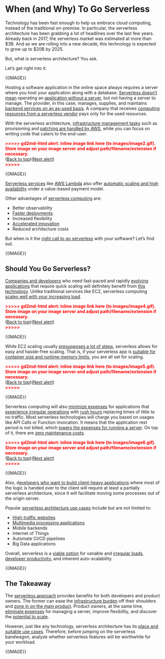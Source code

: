 

# When (and Why) To Go Serverless

Technology has been fast enough to help us embrace cloud computing, instead of the traditional on-premise. In particular, the serverless architecture has been grabbing a lot of headlines over the last few years. Already back in 2017, the serverless market was estimated at more than $3B. And as we are rolling into a new decade, this technology is expected to grow up to $20B by 2025.



But, what is serverless architecture? You ask.



Let’s get right into it.



{{IMAGE}}



Hosting a software application in the online space always requires a server where you host your application along with a database. [Serverless doesn’t mean](https://hackernoon.com/a-crash-course-on-serverless-with-node-js-632b37d58b44) operating an [application without a server](https://hackernoon.com/storage-options-for-serverless-on-aws-fo3x3wsv), but not having a server to manage. The provider, in this case, manages, supplies, and maintains [backend services on an as-used basis](https://hackernoon.com/a-crash-course-on-serverless-side-rendering-with-react-js-next-js-and-aws-lambda-30e0ba967849). A company that receives [computing resources from a serverless vendor](https://hackernoon.com/migrating-your-node-js-rest-api-to-serverless-d2a170e0856c) pays only for the used resources.



With the serverless architecture, [infrastructure management tasks](https://hackernoon.com/the-definitive-crash-course-on-serverless-with-aws-centralized-logging-with-kinesis-and-lambda-bfbc3439ceac) such as provisioning and [patching are handled by AWS](https://hackernoon.com/building-a-serverless-rest-api-with-node-js-and-mongodb-2e0ed0638f47), while you can focus on writing code that caters to the end-user.



<p id="gdcalert2" ><span style="color: red; font-weight: bold">>>>>>  gd2md-html alert: inline image link here (to images/image2.gif). Store image on your image server and adjust path/filename/extension if necessary. </span><br>(<a href="#">Back to top</a>)(<a href="#gdcalert3">Next alert</a>)<br><span style="color: red; font-weight: bold">>>>>> </span></p>


{{IMAGE}}



[Serverless services](https://hackernoon.com/production-ready-serverless-composition-and-orchestration-m04w36nj) like [AWS Lambda](https://hackernoon.com/a-crash-course-on-serverless-with-aws-triggering-lambda-with-sns-messaging-bc17d9f81ca2) also offer [automatic scaling and high availability](https://hackernoon.com/how-to-deploy-a-node-js-application-to-aws-lambda-using-serverless-ae7e7ebe0996) under a value-based payment model.



Other advantages of [serverless computing](https://hackernoon.com/a-crash-course-on-serverless-with-aws-image-resize-on-the-fly-with-lambda-and-s3-850be95d5833) are:



*   Better observability
*   [Faster deployments](https://hackernoon.com/super-easy-forms-introduction-the-easiest-way-to-create-a-serverless-contact-form-u25g3yzq)
*   Increased flexibility
*   [Accelerated innovation](https://hackernoon.com/crash-course-on-aws-cdk-and-serverless-with-rest-api-and-data-lake-analytical-querying-xd163wz4)
*   Reduced architecture costs



But when is it the [right call to go serverless](https://hackernoon.com/containers-vs-serverless-from-a-devops-standpoint-d8232bd0f39b) with your software? Let’s find out.



{{IMAGE}}


## Should You Go Serverless?

[Companies and developers](https://hackernoon.com/launched-first-open-source-headless-cms-running-on-aws-serverless-to-cut-hosting-bill-by-60percent-80percent-n1ct30ls) who need fast-paced and rapidly [evolving applications](https://hackernoon.com/aws-serverless-design-for-iot-hh1u3uyt) that require quick scaling will definitely benefit from [this technology](https://www.hackernoon.com/how-to-convert-html-to-markdown-with-a-serverless-function-6r123ukl). Unlike traditional services like EC2, serverless computing [scales well with your increasing load](https://hackernoon.com/architecting-serverless-data-integration-hubs-on-aws-for-enterprise-data-delivery-2020-edition-wb1m3602).



<p id="gdcalert4" ><span style="color: red; font-weight: bold">>>>>>  gd2md-html alert: inline image link here (to images/image4.gif). Store image on your image server and adjust path/filename/extension if necessary. </span><br>(<a href="#">Back to top</a>)(<a href="#gdcalert5">Next alert</a>)<br><span style="color: red; font-weight: bold">>>>>> </span></p>


{{IMAGE}}

While EC2 scaling usually [presupposes a lot of steps](https://hackernoon.com/how-to-create-serverless-functions-with-openfaas-in-17-steps-u21l3y7m), serverless allows for easy and hassle-free scaling. That is, if your serverless app is [suitable for container size and runtime memory limits](https://hackernoon.com/use-declarative-cloud-functions-in-your-serverless-apps-to-control-size-of-codebase-0r353yet), you are all set for scaling.



<p id="gdcalert5" ><span style="color: red; font-weight: bold">>>>>>  gd2md-html alert: inline image link here (to images/image5.gif). Store image on your image server and adjust path/filename/extension if necessary. </span><br>(<a href="#">Back to top</a>)(<a href="#gdcalert6">Next alert</a>)<br><span style="color: red; font-weight: bold">>>>>> </span></p>



{{IMAGE}}



Serverless computing will also [minimize expenses](https://hackernoon.com/6-reasons-why-you-should-not-connect-expressjs-and-aws-lambda-b71n31st) for applications that [experience irregular operations](https://hackernoon.com/serverless-vs-microservices-architecture-a-deep-dive-lw2u3w0b) with [rush hours](https://hackernoon.com/grasping-serverless-at-scale-is-a-lot-easier-than-you-think-zps3wrs) replacing times of little to no traffic. Most serverless technologies will charge you based on usages like API Calls or Function invocation. It means that the application rest period is not billed, which [lowers the expenses for running a server](https://hackernoon.com/deconstructing-a-serverless-cloud-os-o31d3t3b). On top of it, there are [zero maintenance costs](https://hackernoon.com/top-5-serverless-trends-in-2020-wd1m3t8g).



<p id="gdcalert6" ><span style="color: red; font-weight: bold">>>>>>  gd2md-html alert: inline image link here (to images/image6.gif). Store image on your image server and adjust path/filename/extension if necessary. </span><br>(<a href="#">Back to top</a>)(<a href="#gdcalert7">Next alert</a>)<br><span style="color: red; font-weight: bold">>>>>> </span></p>



{{IMAGE}}



Also, d[evelopers who want to build client-heavy applications](https://hackernoon.com/i-chose-serverless-for-my-new-startup-should-you-yp1u3ufq) where most of the logic is handed over to the client will require at least a partially serverless architecture, since it will facilitate moving some processes out of the origin server.



Popular [serverless architecture use cases](https://hackernoon.com/i-chose-serverless-for-my-new-startup-should-you-yp1u3ufq) include but are not limited to:



*   [High-traffic websites](https://hackernoon.com/simona-cotin-2020-noonie-nominee-for-serverless-vf2d3ubg)
*   [Multimedia processing applications](https://hackernoon.com/how-to-use-ballerina-in-azure-functions-121c3urp)
*   Mobile backends
*   Internet of Things
*   Automate CI/CD pipelines
*   Big Data applications



Overall, serverless is a [viable option](https://hackernoon.com/how-to-make-a-cost-effective-api-serverless-infrastructures-q41f3uy8) for variable and [irregular loads](https://hackernoon.com/building-serverless-smart-contract-automation-project-l51a3u3c), [developer productivity](https://hackernoon.com/serverless-architecture-lambda-triggers-and-design-patterns-part-1-am1h3u94), and inherent auto-scalability.




{{IMAGE}}


## The Takeaway

The [serverless approach](https://hackernoon.com/what-does-serverless-have-in-common-with-nutella-x21s3yjn) provides benefits for both developers and product owners. The former can ease the [infrastructure burden](https://hackernoon.com/using-aws-api-gateway-as-a-load-balancer-498i3wbl) off their shoulders and [zone in on the main product](https://hackernoon.com/architecting-serverless-data-integration-hubs-on-aws-for-enterprise-data-delivery-2020-edition-wb1m3602). Product owners, at the same time, [eliminate expenses](https://hackernoon.com/migration-on-premises-application-to-serverless-72w32ju) for managing a server, improve flexibility, and discover the [potential to scale](https://hackernoon.com/what-is-fluid-computing-its-applications-and-the-future-ahead-nnh30ea).



However, just like any technology, serverless architecture has its [place and suitable use cases](https://hackernoon.com/monolithic-and-microservice-architecture-all-you-need-to-know-hk17c32m0). Therefore, before jumping on the serverless bandwagon, analyze whether serverless features will be worthwhile for your workload.





{{IMAGE}}

